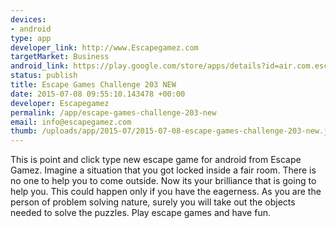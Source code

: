 ```yaml
--- 
devices: 
- android
type: app
developer_link: http://www.Escapegamez.com
targetMarket: Business
android_link: https://play.google.com/store/apps/details?id=air.com.escapegamez.EscapeGamesChallenge203
status: publish
title: Escape Games Challenge 203 NEW
date: 2015-07-08 09:55:10.143478 +00:00
developer: Escapegamez
permalink: /app/escape-games-challenge-203-new
email: info@escapegamez.com
thumb: /uploads/app/2015-07/2015-07-08-escape-games-challenge-203-new.jpg
---
```


This is point and click type new escape game for android from Escape Gamez. Imagine a situation that you got locked inside a fair room. There is no one to help you to come outside. Now its your brilliance that is going to help you. This could happen only if you have the eagerness. As you are the person of problem solving nature, surely you will take out the objects needed to solve the puzzles. Play escape games and have fun.
